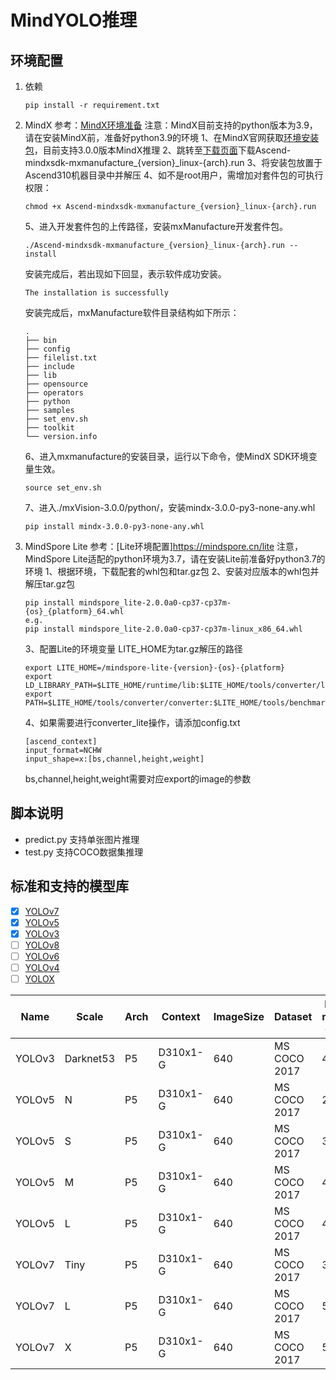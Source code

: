 # MindYOLO推理

## 环境配置

1. 依赖
   ```shell
   pip install -r requirement.txt
   ```

2. MindX
   参考：[MindX环境准备](https://www.hiascend.com/document/detail/zh/mind-sdk/300/quickstart/visionquickstart/visionquickstart_0003.html)
   注意：MindX目前支持的python版本为3.9，请在安装MindX前，准备好python3.9的环境
   1、在MindX官网获取[环境安装包](https://www.hiascend.com/software/mindx-sdk/commercial)，目前支持3.0.0版本MindX推理
   2、跳转至[下载页面](https://support.huawei.com/enterprise/zh/ascend-computing/mindx-pid-252501207/software/255398987?idAbsPath=fixnode01%7C23710424%7C251366513%7C22892968%7C252501207)下载Ascend-mindxsdk-mxmanufacture_{version}_linux-{arch}.run
   3、将安装包放置于Ascend310机器目录中并解压
   4、如不是root用户，需增加对套件包的可执行权限：
   ```shell
   chmod +x Ascend-mindxsdk-mxmanufacture_{version}_linux-{arch}.run
   ```
   5、进入开发套件包的上传路径，安装mxManufacture开发套件包。
   ```shell
   ./Ascend-mindxsdk-mxmanufacture_{version}_linux-{arch}.run --install
   ```
   安装完成后，若出现如下回显，表示软件成功安装。
   ```text
   The installation is successfully
   ```
   安装完成后，mxManufacture软件目录结构如下所示：
   ```text
   .
   ├── bin
   ├── config
   ├── filelist.txt
   ├── include
   ├── lib
   ├── opensource
   ├── operators
   ├── python
   ├── samples
   ├── set_env.sh
   ├── toolkit
   └── version.info
   ```
   6、进入mxmanufacture的安装目录，运行以下命令，使MindX SDK环境变量生效。
   ```shell
   source set_env.sh
   ```
   7、进入./mxVision-3.0.0/python/，安装mindx-3.0.0-py3-none-any.whl
   ```shell
   pip install mindx-3.0.0-py3-none-any.whl
   ```


3. MindSpore Lite
   参考：[Lite环境配置]https://mindspore.cn/lite
   注意，MindSpore Lite适配的python环境为3.7，请在安装Lite前准备好python3.7的环境
   1、根据环境，下载配套的whl包和tar.gz包
   2、安装对应版本的whl包并解压tar.gz包
   ```shell
   pip install mindspore_lite-2.0.0a0-cp37-cp37m-{os}_{platform}_64.whl
   e.g.
   pip install mindspore_lite-2.0.0a0-cp37-cp37m-linux_x86_64.whl
   ```
   3、配置Lite的环境变量
   LITE_HOME为tar.gz解压的路径
   ```shell
   export LITE_HOME=/mindspore-lite-{version}-{os}-{platform}
   export LD_LIBRARY_PATH=$LITE_HOME/runtime/lib:$LITE_HOME/tools/converter/lib:$LD_LIBRARY_PATH
   export PATH=$LITE_HOME/tools/converter/converter:$LITE_HOME/tools/benchmark:$PATH
   ```
   4、如果需要进行converter_lite操作，请添加config.txt
   ```text
   [ascend_context]
   input_format=NCHW
   input_shape=x:[bs,channel,height,weight]
   ```
   bs,channel,height,weight需要对应export的image的参数

## 脚本说明
   - predict.py 支持单张图片推理
   - test.py 支持COCO数据集推理

## 标准和支持的模型库

- [x] [YOLOv7](configs/yolov7)
- [x] [YOLOv5](configs/yolov5)
- [x] [YOLOv3](configs/yolov3)
- [ ] [YOLOv8](configs/yolov6)
- [ ] [YOLOv6](configs/yolov6)
- [ ] [YOLOv4](configs/yolov6)
- [ ] [YOLOX](configs/yolox)

<div align="center">

| Name   | Scale | Arch     | Context  | ImageSize | Dataset      | Box mAP (%) | Params | FLOPs  | Recipe                                                                                        | Download                                                                                            |
|--------|-------|----------|----------|-----------|--------------|-------------|--------|--------|-----------------------------------------------------------------------------------------------|-----------------------------------------------------------------------------------------------------|
| YOLOv3 | Darknet53 | P5       | D310x1-G | 640       | MS COCO 2017 | 45.5        | 61.9M   | 156.4G | [yaml](https://github.com/mindspore-lab/mindyolo/blob/master/configs/yolov3/yolov3.yaml)      | [weights](https://download.mindspore.cn/toolkits/mindyolo/yolov3/yolov3-darknet53_300e_mAP455-adfb27af.ckpt)  |
| YOLOv5 | N     | P5       | D310x1-G | 640       | MS COCO 2017 | 27.3        | 1.9M   | 4.5G   | [yaml](https://github.com/mindspore-lab/mindyolo/blob/master/configs/yolov5/yolov5n.yaml)     | [weights](https://download.mindspore.cn/toolkits/mindyolo/yolov5/yolov5n_300e_mAP273-9b16bd7b.ckpt)         |
| YOLOv5 | S     | P5       | D310x1-G | 640       | MS COCO 2017 | 37.6        | 7.2M   | 16.5G  | [yaml](https://github.com/mindspore-lab/mindyolo/blob/master/configs/yolov5/yolov5s.yaml)     | [weights](https://download.mindspore.cn/toolkits/mindyolo/yolov5/yolov5s_300e_mAP376-860bcf3b.ckpt)         |
| YOLOv5 | M     | P5       | D310x1-G | 640       | MS COCO 2017 | 44.9        | 21.2M  | 49.0G  | [yaml](https://github.com/mindspore-lab/mindyolo/blob/master/configs/yolov5/yolov5m.yaml)     | [weights](https://download.mindspore.cn/toolkits/mindyolo/yolov5/yolov5m_300e_mAP449-e7bbf695.ckpt)         |
| YOLOv5 | L     | P5       | D310x1-G | 640       | MS COCO 2017 | 48.5        | 46.5M  | 109.1G | [yaml](https://github.com/mindspore-lab/mindyolo/blob/master/configs/yolov5/yolov5l.yaml)     | [weights](https://download.mindspore.cn/toolkits/mindyolo/yolov5/yolov5l_300e_mAP485-a28bce73.ckpt)         |
| YOLOv7 | Tiny  | P5   | D310x1-G | 640       | MS COCO 2017 | 37.5        | 6.2M   | 13.8G  | [yaml](https://github.com/mindspore-lab/mindyolo/blob/master/configs/yolov7/yolov7-tiny.yaml) | [weights](https://download.mindspore.cn/toolkits/mindyolo/yolov7/yolov7-tiny_300e_mAP375-d8972c94.ckpt) |
| YOLOv7 | L     | P5   | D310x1-G | 640       | MS COCO 2017 | 50.8        | 36.9M  | 104.7G | [yaml](https://github.com/mindspore-lab/mindyolo/blob/master/configs/yolov7/yolov7.yaml)      | [weights](https://download.mindspore.cn/toolkits/mindyolo/yolov7/yolov7_300e_mAP508-734ac919.ckpt)      |
| YOLOv7 | X     | P5   | D310x1-G | 640       | MS COCO 2017 | 52.4        | 71.3M  | 189.9G | [yaml](https://github.com/mindspore-lab/mindyolo/blob/master/configs/yolov7/yolov7-x.yaml)    | [weights](https://download.mindspore.cn/toolkits/mindyolo/yolov7/yolov7-x_300e_mAP524-e2f58741.ckpt)    |

</div>